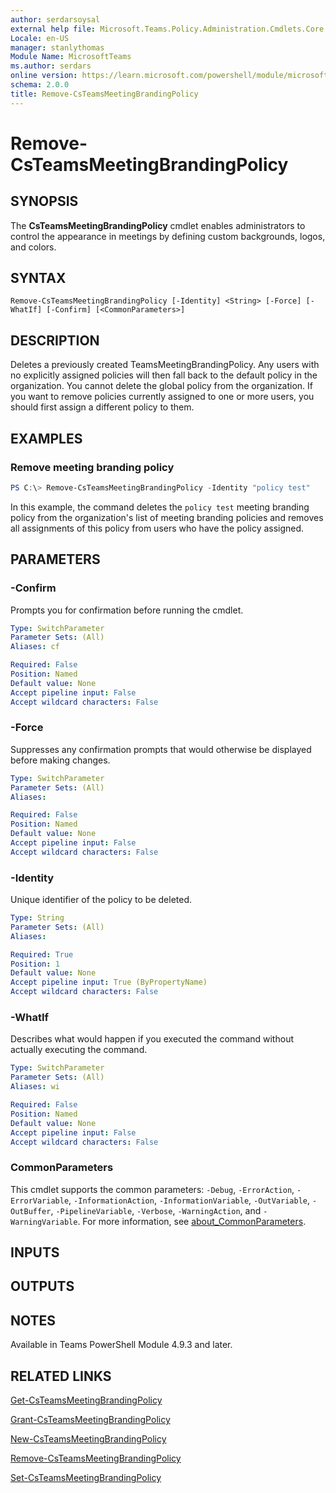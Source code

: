 ```yaml
---
author: serdarsoysal
external help file: Microsoft.Teams.Policy.Administration.Cmdlets.Core.dll-Help.xml
Locale: en-US
manager: stanlythomas
Module Name: MicrosoftTeams
ms.author: serdars
online version: https://learn.microsoft.com/powershell/module/microsoftteams/remove-csteamsmeetingbrandingpolicy
schema: 2.0.0
title: Remove-CsTeamsMeetingBrandingPolicy
---
```


# Remove-CsTeamsMeetingBrandingPolicy

## SYNOPSIS
The **CsTeamsMeetingBrandingPolicy** cmdlet enables administrators to control the appearance in meetings by defining custom backgrounds, logos, and colors.

## SYNTAX

```
Remove-CsTeamsMeetingBrandingPolicy [-Identity] <String> [-Force] [-WhatIf] [-Confirm] [<CommonParameters>]
```

## DESCRIPTION
Deletes a previously created TeamsMeetingBrandingPolicy. Any users with no explicitly assigned policies will then fall back to the default policy in the organization. You cannot delete the global policy from the organization. If you want to remove policies currently assigned to one or more users, you should first assign a different policy to them.

## EXAMPLES

### Remove meeting branding policy
```powershell
PS C:\> Remove-CsTeamsMeetingBrandingPolicy -Identity "policy test"
```

In this example, the command deletes the `policy test` meeting branding policy from the organization's list of meeting branding policies and removes all assignments of this policy from users who have the policy assigned.

## PARAMETERS

### -Confirm
Prompts you for confirmation before running the cmdlet.

```yaml
Type: SwitchParameter
Parameter Sets: (All)
Aliases: cf

Required: False
Position: Named
Default value: None
Accept pipeline input: False
Accept wildcard characters: False
```

### -Force
Suppresses any confirmation prompts that would otherwise be displayed before making changes.

```yaml
Type: SwitchParameter
Parameter Sets: (All)
Aliases:

Required: False
Position: Named
Default value: None
Accept pipeline input: False
Accept wildcard characters: False
```

### -Identity
Unique identifier of the policy to be deleted.
```yaml
Type: String
Parameter Sets: (All)
Aliases:

Required: True
Position: 1
Default value: None
Accept pipeline input: True (ByPropertyName)
Accept wildcard characters: False
```

### -WhatIf
Describes what would happen if you executed the command without actually executing the command.

```yaml
Type: SwitchParameter
Parameter Sets: (All)
Aliases: wi

Required: False
Position: Named
Default value: None
Accept pipeline input: False
Accept wildcard characters: False
```

### CommonParameters
This cmdlet supports the common parameters: `-Debug`, `-ErrorAction`, `-ErrorVariable`, `-InformationAction`, `-InformationVariable`, `-OutVariable`, `-OutBuffer`, `-PipelineVariable`, `-Verbose`, `-WarningAction`, and `-WarningVariable`. For more information, see [about_CommonParameters](https://go.microsoft.com/fwlink/?LinkID=113216).

## INPUTS

## OUTPUTS

## NOTES

Available in Teams PowerShell Module 4.9.3 and later.

## RELATED LINKS

[Get-CsTeamsMeetingBrandingPolicy](https://learn.microsoft.com/powershell/module/microsoftteams/get-csteamsmeetingbrandingpolicy)

[Grant-CsTeamsMeetingBrandingPolicy](https://learn.microsoft.com/powershell/module/microsoftteams/grant-csteamsmeetingbrandingpolicy)

[New-CsTeamsMeetingBrandingPolicy](https://learn.microsoft.com/powershell/module/microsoftteams/new-csteamsmeetingbrandingpolicy)

[Remove-CsTeamsMeetingBrandingPolicy](https://learn.microsoft.com/powershell/module/microsoftteams/remove-csteamsmeetingbrandingpolicy)

[Set-CsTeamsMeetingBrandingPolicy](https://learn.microsoft.com/powershell/module/microsoftteams/set-csteamsmeetingbrandingpolicy)
